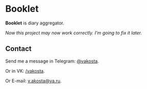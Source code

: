 # Booklet
**Booklet** is diary aggregator.

_Now this project may now work correctly. I'm going to fix it later._

## Contact
Send me a message in Telegram: [@vakosta](https://t.me/vakosta).

Or in VK: [/vakosta](https://vk.com/vakosta).

Or E-mail: [v.akosta@ya.ru](mailto:v.akosta@ya.ru).
